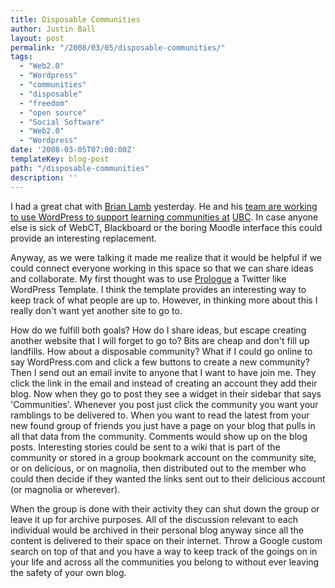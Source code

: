 ```yaml
---
title: Disposable Communities
author: Justin Ball
layout: post
permalink: "/2008/03/05/disposable-communities/"
tags:
  - "Web2.0"
  - "Wordpress"
  - "communities"
  - "disposable"
  - "freedom"
  - "open source"
  - "Social Software"
  - "Web2.0"
  - "Wordpress"
date: '2008-03-05T07:00:00Z'
templateKey: blog-post
path: "/disposable-communities"
description: ''
---
```


I had a great chat with [Brian Lamb][1] yesterday. He and his [team are working to use WordPress to support learning communities at][2] [UBC][3]. In case anyone else is sick of WebCT, Blackboard or the boring Moodle interface this could provide an interesting replacement.

 [1]: http://weblogs.elearning.ubc.ca/brian/
 [2]: http://weblogs.elearning.ubc.ca/andre/2008/02/three_flavors_of_course_blogs.html
 [3]: http://www.ubc.ca/

Anyway, as we were talking it made me realize that it would be helpful if we could connect everyone working in this space so that we can share ideas and collaborate. My first thought was to use [Prologue][4] a Twitter like WordPress Template. I think the template provides an interesting way to keep track of what people are up to. However, in thinking more about this I really don't want yet another site to go to.

 [4]: http://wordpress.com/blog/2008/01/28/introducing-prologue/

How do we fulfill both goals? How do I share ideas, but escape creating another website that I will forget to go to? Bits are cheap and don't fill up landfills. How about a disposable community? What if I could go online to say WordPress.com and click a few buttons to create a new community? Then I send out an email invite to anyone that I want to have join me. They click the link in the email and instead of creating an account they add their blog. Now when they go to post they see a widget in their sidebar that says 'Communities'. Whenever you post just click the community you want your ramblings to be delivered to. When you want to read the latest from your new found group of friends you just have a page on your blog that pulls in all that data from the community. Comments would show up on the blog posts. Interesting stories could be sent to a wiki that is part of the community or stored in a group bookmark account on the community site, or on delicious, or on magnolia, then distributed out to the member who could then decide if they wanted the links sent out to their delicious account (or magnolia or wherever).

When the group is done with their activity they can shut down the group or leave it up for archive purposes. All of the discussion relevant to each individual would be archived in their personal blog anyway since all the content is delivered to their space on their internet. Throw a Google custom search on top of that and you have a way to keep track of the goings on in your life and across all the communities you belong to without ever leaving the safety of your own blog.
